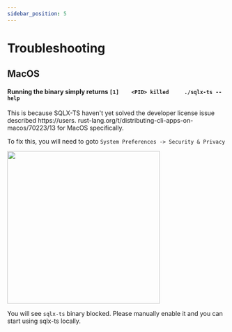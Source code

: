 ```yaml
---
sidebar_position: 5
---
```



# Troubleshooting

## MacOS

#### Running the binary simply returns `[1]    <PID> killed     ./sqlx-ts --help`

This is because SQLX-TS haven't yet solved the developer license issue described https://users.
rust-lang.org/t/distributing-cli-apps-on-macos/70223/13 for MacOS specifically.

To fix this, you will need to goto `System Preferences -> Security & Privacy`

<img src="https://i.imgur.com/nGjqlgI.png" width="350px" />

You will see `sqlx-ts` binary blocked. Please manually enable it and you can start using sqlx-ts
locally.

<br />
